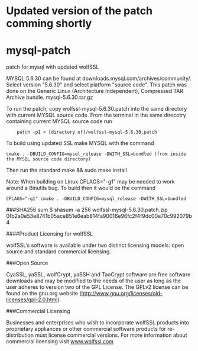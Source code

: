 # Updated version of the patch comming shortly

# mysql-patch
patch for mysql with updated wolfSSL

MYSQL 5.6.30 can be found at downloads.mysql.com/archives/community/.
Select version "5.6.30" and select platform "source code". This patch was done on the Generic Linux (Architecture Independent), Compressed TAR Archive bundle. mysql-5.6.30.tar.gz

To run the patch, copy wolfssl-mysql-5.6.30.patch into the same directory with current MYSQL source code.
From the terminal in the same direcotry containing current MYSQL source code run
```
    patch -p1 < [directory of]/wolfssl-mysql-5.6.30.patch
```
To build using updated SSL make MYSQL with the command
```
cmake . -DBUILD_CONFIG=mysql_release -DWITH_SSL=bundled (from inside the MYSQL source code directory)
```
Then run the standard make && sudo make install

Note: When building on Linux CFLAGS="-g1" may be needed to work around a Binutils bug. To build then it would be the command
```
CFLAGS="-g1" cmake . -DBUILD_CONFIG=mysql_release -DWITH_SSL=bundled
```

###SHA256 sum
$ shasum -a 256 wolfssl-mysql-5.6.30.patch.zip
0fb2a0e53e8741b05ace851e6eab814fa90016e96fc2f4f9dc00e70c992079b4

####Product Licensing for wolfSSL

wolfSSL’s software is available under two distinct licensing models: open source and standard commercial licensing.

###Open Source

CyaSSL, yaSSL, wolfCrypt, yaSSH and TaoCrypt software are free software downloads and may be modified to the needs of the user as long as the user adheres to version two of the GPL License. The GPLv2 license can be found on the gnu.org website (http://www.gnu.org/licenses/old-licenses/gpl-2.0.html).

###Commercial Licensing

Businesses and enterprises who wish to incorporate wolfSSL products into proprietary appliances or other commercial software products for re-distribution must license commercial versions. For more information about commercial licensing visit www.wolfssl.com
